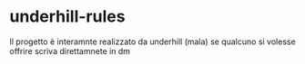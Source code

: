 # underhill-rules



Il progetto è interamnte realizzato da underhill (mala)
se qualcuno si volesse offrire scriva direttamnete in dm






